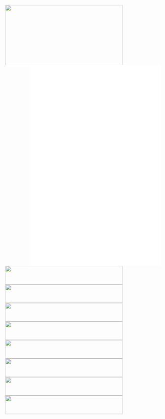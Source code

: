 <p align="center">

  <a href="https://discord.com/users/579544867626024960">
    <img width="380" height="195" align="left" src="https://lanyard.cnrad.dev/api/579544867626024960?bg=FFFFFF00&animated=true&idleMessage=Well%2C%20the%20world%20is%20suck%2C%20but%20the%20engineer%20world%20is%20nice&borderRadius=30px"/>
  </a>

  <a href="https://github.com/lowlighter/metrics">
    <img width="425" height="650" align="right" src="/github-metrics.svg"/>
  </a>
  
  <a href="https://skillicons.dev">
    <img width="380" height="60" align="left" src="https://skillicons.dev/icons?i=anaconda,arch,astro,bash,bun,c" />
  </a>
  
  <br/>
  
  <a href="https://skillicons.dev">
    <img width="380" height="60" align="left" src="https://skillicons.dev/icons?i=cs,cpp,cassandra,cloudflare,css,arduino" />
  </a>
  
  <br/>
  
  <a href="https://skillicons.dev">
    <img width="380" height="60" align="left" src="https://skillicons.dev/icons?i=discordjs,django,express,fastapi,flask,gcp" />
  </a>
  
  <br/>
  
  <a href="https://skillicons.dev">
    <img width="380" height="60" align="left" src="https://skillicons.dev/icons?i=go,html,java,js,ts,mysql" />
  </a>
  
  <br/>
  
  <a href="https://skillicons.dev">
    <img width="380" height="60" align="left" src="https://skillicons.dev/icons?i=kali,linux,vscode,md,mongodb,nestjs" />
  </a>

  <a href="https://skillicons.dev">
    <img width="380" height="60" align="left" src="https://skillicons.dev/icons?i=netlify,nextjs,nginx,nodejs,npm,postgres" />
  </a>
  
  <a href="https://skillicons.dev">
    <img width="380" height="60" align="left" src="https://skillicons.dev/icons?i=postman,py,react,vercel,tailwind,stackoverflow" />
  </a>
  
  <a href="https://skillicons.dev">
    <img width="380" height="60" align="left" src="https://skillicons.dev/icons?i=debian,figma,ubuntu,docker,git,discord" />
  </a>
  
  <br/>
  
  <!-- a href="https://www.pixiv.net/artworks/108959128">
    <img width="380" height="185" align="left" src="/src/banner.webp" />
  </a -->
</p>
